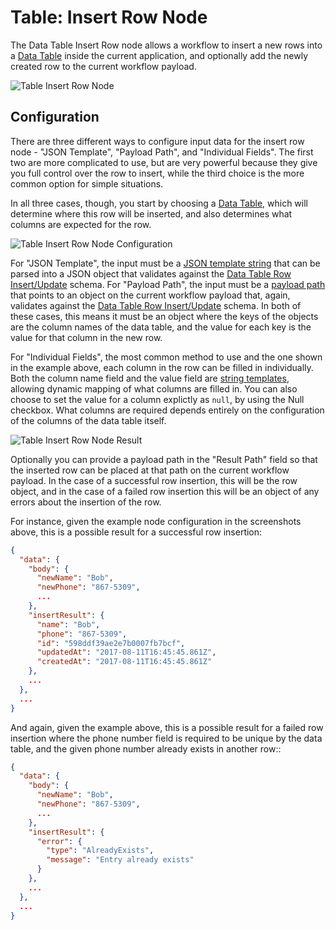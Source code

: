 # Table: Insert Row Node

The Data Table Insert Row node allows a workflow to insert a new rows into a [Data Table](/data-tables/overview/) inside the current application, and optionally add the newly created row to the current workflow payload.

![Table Insert Row Node](/images/workflows/data/table-insert-row-node.png "Table Insert Row Node")

## Configuration

There are three different ways to configure input data for the insert row node - "JSON Template", "Payload Path", and "Individual Fields". The first two are more complicated to use, but are very powerful because they give you full control over the row to insert, while the third choice is the more common option for simple situations.

In all three cases, though, you start by choosing a [Data Table](/data-tables/overview/), which will determine where this row will be inserted, and also determines what columns are expected for the row.

![Table Insert Row Node Configuration](/images/workflows/data/table-insert-row-node-config.png "Table Insert Row Node Configuration")

For "JSON Template", the input must be a [JSON template string](/workflows/accessing-payload-data/#json-templates) that can be parsed into a JSON object that validates against the [Data Table Row Insert/Update](/rest-api/schemas/#data-table-row-insertupdate) schema. For "Payload Path", the input must be a [payload path](/workflows/accessing-payload-data/#payload-paths) that points to an object on the current workflow payload that, again, validates against the [Data Table Row Insert/Update](/rest-api/schemas/#data-table-row-insertupdate) schema. In both of these cases, this means it must be an object where the keys of the objects are the column names of the data table, and the value for each key is the value for that column in the new row.

For "Individual Fields", the most common method to use and the one shown in the example above, each column in the row can be filled in individually. Both the column name field and the value field are [string templates](/workflows/accessing-payload-data/#string-templates), allowing dynamic mapping of what columns are filled in. You can also choose to set the value for a column explictly as `null`, by using the Null checkbox. What columns are required depends entirely on the configuration of the columns of the data table itself.

![Table Insert Row Node Result](/images/workflows/data/table-insert-row-node-result.png "Table Insert Row Node Result")

Optionally you can provide a payload path in the "Result Path" field so that the inserted row can be placed at that path on the current workflow payload. In the case of a successful row insertion, this will be the row object, and in the case of a failed row insertion this will be an object of any errors about the insertion of the row.

For instance, given the example node configuration in the screenshots above, this is a possible result for a successful row insertion:

```json
{
  "data": {
    "body": {
      "newName": "Bob",
      "newPhone": "867-5309",
      ...
    },
    "insertResult": {
      "name": "Bob",
      "phone": "867-5309",
      "id": "598ddf39ae2e7b0007fb7bcf",
      "updatedAt": "2017-08-11T16:45:45.861Z",
      "createdAt": "2017-08-11T16:45:45.861Z"
    },
    ...
  },
  ...
}
```

And again, given the example above, this is a possible result for a failed row insertion where the phone number field is required to be unique by the data table, and the given phone number already exists in another row::

```json
{
  "data": {
    "body": {
      "newName": "Bob",
      "newPhone": "867-5309",
      ...
    },
    "insertResult": {
      "error": {
        "type": "AlreadyExists",
        "message": "Entry already exists"
      }
    },
    ...
  },
  ...
}
```
